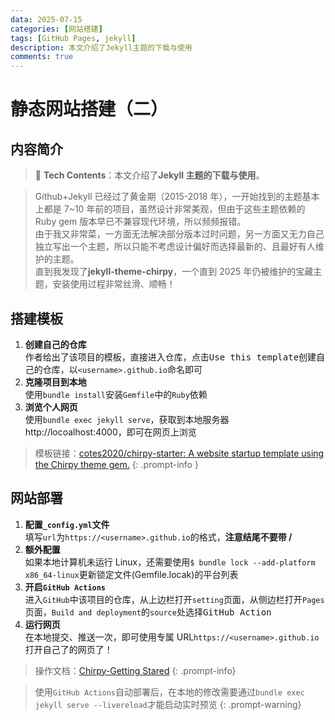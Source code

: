 ```yaml
---
data: 2025-07-15
categories: [网站搭建]
tags: [GitHub Pages, jekyll]
description: 本文介绍了Jekyll主题的下载与使用
comments: true
---
```


# 静态网站搭建（二）

## 内容简介

> 🚩 **Tech Contents**：本文介绍了**Jekyll 主题的下载与使用**。

> Github+Jekyll 已经过了黄金期（2015-2018 年），一开始找到的主题基本上都是 7~10 年前的项目，虽然设计非常美观，但由于这些主题依赖的 Ruby gem 版本早已不兼容现代环境，所以频频报错。
> <br>由于我又非常菜，一方面无法解决部分版本过时问题，另一方面又无力自己独立写出一个主题，所以只能不考虑设计偏好而选择最新的、且最好有人维护的主题。
> <br>直到我发现了**jekyll-theme-chirpy**，一个直到 2025 年仍被维护的宝藏主题，安装使用过程非常丝滑、顺畅！

## 搭建模板

1. **创建自己的仓库**
   <br>作者给出了该项目的模板，直接进入仓库，点击<kbd>Use this template</kbd>创建自己的仓库，以`<username>.github.io`命名即可
2. **克隆项目到本地**
   <br>使用`bundle install`安装`Gemfile`中的`Ruby`依赖
3. **浏览个人网页**
   <br>使用`bundle exec jekyll serve`，获取到本地服务器 http://locoalhost:4000，即可在网页上浏览

> 模板链接：[cotes2020/chirpy-starter: A website startup template using the Chirpy theme gem.](https://github.com/cotes2020/chirpy-starter)
> {: .prompt-info }

## 网站部署

1. **配置`_config.yml`文件**
   <br>填写`url`为`https://<username>.github.io`的格式，**注意结尾不要带 /**
2. **额外配置**
   <br>如果本地计算机未运行 Linux，还需要使用`$ bundle lock --add-platform x86_64-linux`更新锁定文件(Gemfile.locak)的平台列表
3. **开启`GitHub Actions`**
   <br>进入`GitHub`中该项目的仓库，从上边栏打开`setting`页面，从侧边栏打开`Pages`页面，`Build and deployment`的`source`处选择<kbd>GitHub Action</kbd>
4. **运行网页**
   <br>在本地提交、推送一次，即可使用专属 URL`https://<username>.github.io`打开自己了的网页了！

> 操作文档：[Chirpy-Getting Stared](https://chirpy.cotes.page/posts/getting-started/)
> {: .prompt-info}

> 使用`GitHub Actions`自动部署后，在本地的修改需要通过`bundle exec jekyll serve --livereload`才能启动实时预览
> {: .prompt-warning}
